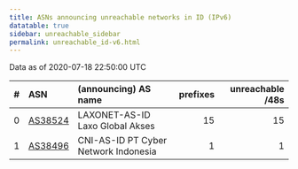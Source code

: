 ```yaml
---
title: ASNs announcing unreachable networks in ID (IPv6)
datatable: true
sidebar: unreachable_sidebar
permalink: unreachable_id-v6.html
---
```


Data as of 2020-07-18 22:50:00 UTC


<div class="datatable-begin"></div>

|   # | ASN                                    | (announcing) AS name                 |   prefixes |   unreachable /48s |
|----:|:---------------------------------------|:-------------------------------------|-----------:|-------------------:|
|   0 | [AS38524](unreachable_AS38524-v6.html) | LAXONET-AS-ID Laxo Global Akses      |         15 |                 15 |
|   1 | [AS38496](unreachable_AS38496-v6.html) | CNI-AS-ID PT Cyber Network Indonesia |          1 |                  1 |

<div class="datatable-end"></div>